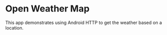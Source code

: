 Open Weather Map
================

This app demonstrates using Android HTTP to get the weather based on
a location.
